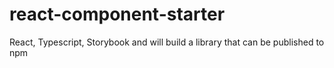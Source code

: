 # react-component-starter
React, Typescript, Storybook and will build a library that can be published to npm
